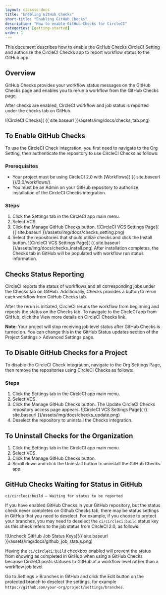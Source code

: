 ```yaml
---
layout: classic-docs
title: "Enabling GitHub Checks"
short-title: "Enabling GitHub Checks"
description: "How to enable GitHub Checks for CircleCI"
categories: [getting-started]
order: 1
---
```


This document describes how to enable the GitHub Checks CircleCI Setting and authorize the CircleCI Checks app to report workflow status to the GitHub app.

## Overview

GitHub Checks provides your workflow status messages on the GitHub Checks page and enables you to rerun a workflow from the GitHub Checks page. 

After checks are enabled, CircleCI workflow and job status is reported under the checks tab on GitHub. 

![CircleCI Checks]( {{ site.baseurl }}/assets/img/docs/checks_tab.png)

## To Enable GitHub Checks

To use the CircleCI Check integration, you first need to navigate to the Org Setting, then authenticate the repository to use CircleCI Checks as follows:

### Prerequisites

- Your project must be using CircleCI 2.0 with [Workflows]( {{ site.baseurl }}/2.0/workflows/).
- You must be an Admin on your GitHub repository to authorize installation of the CircleCI Checks integration.

### Steps

1. Click the Settings tab in the CircleCI app main menu.
2. Select VCS. 
3. Click the Manage GitHub Checks button. ![CircleCI VCS Settings Page]( {{ site.baseurl }}/assets/img/docs/checks_setting.png)
4. Select the repositories that should utilize checks and click the Install button. ![CircleCI VCS Settings Page]( {{ site.baseurl }}/assets/img/docs/checks_install.png)
After installation completes, the Checks tab in GitHub will be populated with workflow run status information. 


## Checks Status Reporting

CircleCI reports the status of workflows and all corresponding jobs under the Checks tab on GitHub. Additionally, Checks provides a button to rerun each workflow from GitHub Checks tab. 

After the rerun is initiated, CircleCI reruns the workflow from beginning and reposts the status on the Checks tab. To navigate to the CircleCI app from GitHub, click the View more details on CircleCI Checks link. 

**Note:** Your project will stop receiving job level status after GitHub Checks is turned on. You can change this in the GitHub Status updates section of the Project Settings > Advanced Settings page. 

## To Disable GitHub Checks for a Project

To disable the CircleCI Check integration, navigate to the Org Settings Page, then remove the repositories using CircleCI Checks as follows:

### Steps

1. Click the Settings tab in the CircleCI app main menu.
2. Select VCS. 
3. Click the Manage GitHub Checks button. The Update CircleCI Checks repository access page appears. ![CircleCI VCS Settings Page]( {{ site.baseurl }}/assets/img/docs/checks_update.png)
4. Deselect the repository to uninstall the Checks integration.

## To Uninstall Checks for the Organization

1. Click the Settings tab in the CircleCI app main menu.
2. Select VCS.
3. Click the Manage GitHub Checks button.
4. Scroll down and click the Uninstall button to uninstall the GitHub Checks app.

## GitHub Checks Waiting for Status in GitHub

`ci/circleci:build — Waiting for status to be reported`

If you have enabled GitHub Checks in your GitHub repository, but the status check never completes on Github Checks tab, there may be status settings in GitHub that you need to deselect. For example, if you choose to protect your branches, you may need to deselect the `ci/circleci:build` status key as this check refers to the job status from CircleCI 2.0, as follows:

![Uncheck GitHub Job Status Keys]({{ site.baseurl }}/assets/img/docs/github_job_status.png)

Having the `ci/circleci:build` checkbox enabled will prevent the status from showing as completed in GitHub when using a GitHub Checks because CircleCI posts statuses to GitHub at a workflow level rather than a workflow job level.

Go to Settings > Branches in GitHub and click the Edit button on the protected branch to deselect the settings, for example `https://github.com/your-org/project/settings/branches`.



